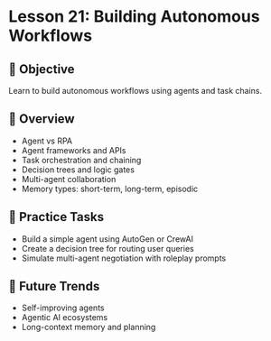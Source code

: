 # Lesson 21: Building Autonomous Workflows

## 🎯 Objective

Learn to build autonomous workflows using agents and task chains.

## 🧠 Overview

- Agent vs RPA
- Agent frameworks and APIs
- Task orchestration and chaining
- Decision trees and logic gates
- Multi-agent collaboration
- Memory types: short-term, long-term, episodic

## 🧪 Practice Tasks

- Build a simple agent using AutoGen or CrewAI
- Create a decision tree for routing user queries
- Simulate multi-agent negotiation with roleplay prompts

## 🔮 Future Trends

- Self-improving agents
- Agentic AI ecosystems
- Long-context memory and planning
